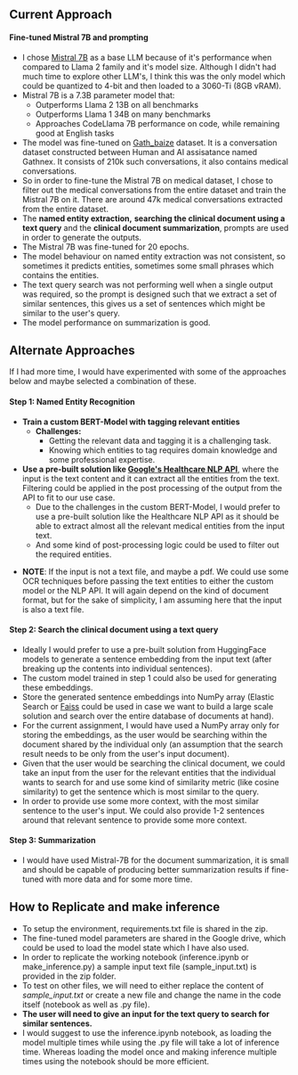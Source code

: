 ## Current Approach

#### Fine-tuned Mistral 7B and prompting
* I chose [Mistral 7B](https://mistral.ai/news/announcing-mistral-7b/) as a base LLM because of it's performance when compared to Llama 2 family and it's model size. Although I didn't had much time to explore other LLM's, I think this was the only model which could be quantized to 4-bit and then loaded to a 3060-Ti (8GB vRAM).
* Mistral 7B is a 7.3B parameter model that:
    * Outperforms Llama 2 13B on all benchmarks
    * Outperforms Llama 1 34B on many benchmarks
    * Approaches CodeLlama 7B performance on code, while remaining good at English tasks
* The model was fine-tuned on [Gath_baize](https://huggingface.co/datasets/gathnex/Gath_baize) dataset. It is a conversation dataset constructed between Human and AI assisatance named Gathnex. It consists of 210k such conversations, it also contains medical conversations.
* So in order to fine-tune the Mistral 7B on medical dataset, I chose to filter out the medical conversations from the entire dataset and train the Mistral 7B on it. There are around 47k medical conversations extracted from the entire dataset.
* The **named entity extraction,** **searching the clinical document using a text query** and the **clinical document summarization**, prompts are used in order to generate the outputs.
* The Mistral 7B was fine-tuned for 20 epochs.
* The model behaviour on named entity extraction was not consistent, so sometimes it predicts entities, sometimes some small phrases which contains the entities.
* The text query search was not performing well when a single output was required, so the prompt is designed such that we extract a set of similar sentences, this gives us a set of sentences which might be similar to the user's query.
* The model performance on summarization is good.




## Alternate Approaches
If I had more time, I would have experimented with some of the approaches below and maybe selected a combination of these.

#### Step 1: Named Entity Recognition
- **Train a custom BERT-Model with tagging relevant entities**
    - **Challenges:**
        - Getting the relevant data and tagging it is a challenging task.
        - Knowing which entities to tag requires domain knowledge and some professional expertise.
- **Use a pre-built solution like [Google's Healthcare NLP API](https://cloud.google.com/healthcare-api/docs/concepts/nlp)**, where the input is the text content and it can extract all the entities from the text. Filtering could be applied in the post processing of the output from the API to fit to our use case.
    - Due to the challenges in the custom BERT-Model, I would prefer to use a pre-built solution like the Healthcare NLP API as it should be able to extract almost all the relevant medical entities from the input text.
    - And some kind of post-processing logic could be used to filter out the required entities.
* **NOTE**: If the input is not a text file, and maybe a pdf. We could use some OCR techniques before passing the text entities to either the custom model or the NLP API. It will again depend on the kind of document format, but for the sake of simplicity, I am assuming here that the input is also a text file.


#### Step 2: Search the clinical document using a text query
- Ideally I would prefer to use a pre-built solution from HuggingFace models to generate a sentence embedding from the input text (after breaking up the contents into individual sentences).
- The custom model trained in step 1 could also be used for generating these embeddings.
- Store the generated sentence embeddings into NumPy array (Elastic Search or [Faiss](https://engineering.fb.com/2017/03/29/data-infrastructure/faiss-a-library-for-efficient-similarity-search/) could be used in case we want to build a large scale solution and search over the entire database of documents at hand).
- For the current assignment, I would have used a NumPy array only for storing the embeddings, as the user would be searching within the document shared by the individual only (an assumption that the search result needs to be only from the user's input document).
- Given that the user would be searching the clinical document, we could take an input from the user for the relevant entities that the individual wants to search for and use some kind of similarity metric (like cosine similarity) to get the sentence which is most similar to the query.
- In order to provide use some more context, with the most similar sentence to the user's input. We could also provide 1-2 sentences around that relevant sentence to provide some more context.


#### Step 3: Summarization
- I would have used Mistral-7B for the document summarization, it is small and should be capable of producing better summarization results if fine-tuned with more data and for some more time.


## How to Replicate and make inference
- To setup the environment, requirements.txt file is shared in the zip.
- The fine-tuned model parameters are shared in the Google drive, which could be used to load the model state which I have also used.
- In order to replicate the working notebook (inference.ipynb or make_inference.py) a sample input text file (sample_input.txt) is provided in the zip folder.
- To test on other files, we will need to either replace the content of *sample_input.txt* or create a new file and change the name in the code itself (notebook as well as .py file).
- **The user will need to give an input for the text query to search for similar sentences.**
- I would suggest to use the inference.ipynb notebook, as loading the model multiple times while using the .py file will take a lot of inference time. Whereas loading the model once and making inference multiple times using the notebook should be more efficient.